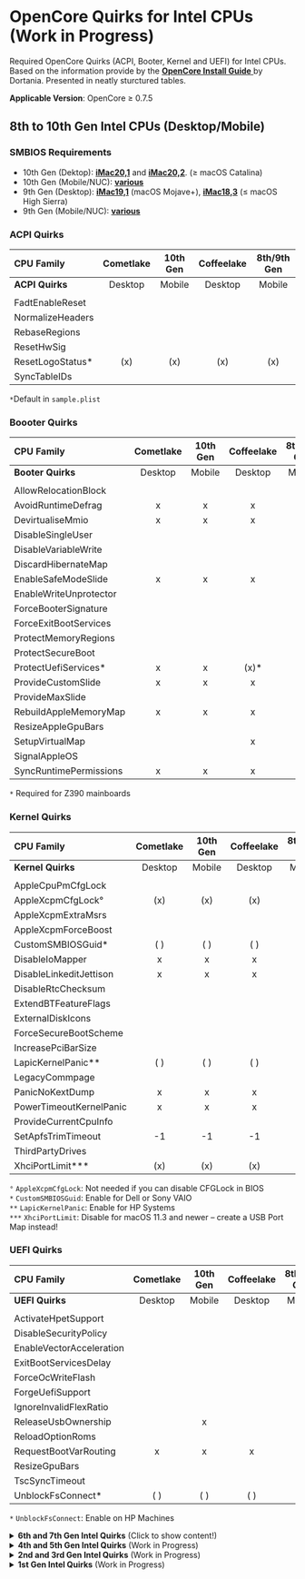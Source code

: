 # OpenCore Quirks for Intel CPUs (Work in Progress)
Required OpenCore Quirks (ACPI, Booter, Kernel and UEFI) for Intel CPUs. Based on the information provide by the [**OpenCore Install Guide** ](https://dortania.github.io/OpenCore-Install-Guide/)by Dortania. Presented in neatly sturctured tables.

**Applicable Version**: OpenCore ≥ 0.7.5

## 8th to 10th Gen Intel CPUs (Desktop/Mobile)

### SMBIOS Requirements
- 10th Gen (Dektop): [**iMac20,1**](https://everymac.com/ultimate-mac-lookup/?search_keywords=iMac20,1) and [**iMac20,2**](https://everymac.com/ultimate-mac-lookup/?search_keywords=iMac20,2). (≥ macOS Catalina)
- 10th Gen (Mobile/NUC): [**various**](https://dortania.github.io/OpenCore-Install-Guide/config-laptop.plist/coffee-lake-plus.html#platforminfo)
- 9th Gen (Desktop): [**iMac19,1**](https://everymac.com/ultimate-mac-lookup/?search_keywords=iMac19,1) (macOS Mojave+), [**iMac18,3**](https://everymac.com/ultimate-mac-lookup/?search_keywords=iMac18,3) (≤ macOS High Sierra)
- 9th Gen (Mobile/NUC): [**various**](https://dortania.github.io/OpenCore-Install-Guide/config-laptop.plist/coffee-lake.html#platforminfo)

### ACPI Quirks    
| CPU Family      | Cometlake | 10th Gen | Coffeelake | 8th/9th Gen |
|:----------------|:---------:|:--------:|:----------:|:-----------:|
| **ACPI Quirks** | Desktop   | Mobile   | Desktop    | Mobile      |      
|			        |           | 			 |            |             |
|FadtEnableReset  |
|NormalizeHeaders |
|RebaseRegions    |
|ResetHwSig       | 
|ResetLogoStatus* |(x)|(x)|(x)|(x)|
|SyncTableIDs     |

`*`Default in `sample.plist`

### Boooter Quirks
| CPU Family        | Cometlake | 10th Gen | Coffeelake | 8th/9th Gen |
|:------------------|:---------:|:--------:|:----------:|:-----------:|
| **Booter Quirks** | Desktop   | Mobile   | Desktop    | Mobile      |
|			          |			  | 		   |            |             |
|AllowRelocationBlock|
|AvoidRuntimeDefrag|x|x|x|x
|DevirtualiseMmio|x|x|x
|DisableSingleUser|
|DisableVariableWrite|
|DiscardHibernateMap|
|EnableSafeModeSlide|x|x|x|x
|EnableWriteUnprotector
|ForceBooterSignature
|ForceExitBootServices
|ProtectMemoryRegions|
|ProtectSecureBoot
|ProtectUefiServices*|x|x|(x)*|
|ProvideCustomSlide|x|x|x|x
|ProvideMaxSlide
|RebuildAppleMemoryMap|x|x|x|x
|ResizeAppleGpuBars
|SetupVirtualMap|||x|x
|SignalAppleOS
|SyncRuntimePermissions|x|x|x|x

`*` Required for Z390 mainboards

### Kernel Quirks
| CPU Family        | Cometlake   | 10th Gen      | Coffeelake | 8th/9th Gen |
|:------------------|:-----------:|:-------------:|:----------:|:-----------:|
| **Kernel Quirks** | Desktop     | Mobile        | Desktop    | Mobile      |
|                   |             |               |            |             |
|AppleCpuPmCfgLock||||
|AppleXcpmCfgLock°|(x)|(x)|(x)|(x)
|AppleXcpmExtraMsrs||||
|AppleXcpmForceBoost||||
|CustomSMBIOSGuid*|( )|( )|( )|( )
|DisableIoMapper|x|x|x|x
|DisableLinkeditJettison|x|x|x|x
|DisableRtcChecksum||||
|ExtendBTFeatureFlags||||
|ExternalDiskIcons||||
|ForceSecureBootScheme||||
|IncreasePciBarSize||||
|LapicKernelPanic**|( )|( )|( )|( )
|LegacyCommpage||||
|PanicNoKextDump|x|x|x|x
|PowerTimeoutKernelPanic|x|x|x|x
|ProvideCurrentCpuInfo||||
|SetApfsTrimTimeout|-1|-1|-1|-1
|ThirdPartyDrives||||
|XhciPortLimit***|(x)|(x)|(x)|(x)

`°` `AppleXcpmCfgLock`: Not needed if you can disable CFGLock in BIOS</br>
`*` `CustomSMBIOSGuid`: Enable for Dell or Sony VAIO</br>
`**` `LapicKernelPanic`: Enable for HP Systems</br>
`***` `XhciPortLimit`: Disable for macOS 11.3 and newer – create a USB Port Map instead!

### UEFI Quirks
|CPU Family       | Cometlake    | 10th Gen       | Coffeelake | 8th/9th Gen |
|:----------------|:------------:|:--------------:|:----------:|:-----------:|
| **UEFI Quirks** | Desktop      | Mobile         | Desktop    | Mobile      |
|			        |	             |                |            |             |
|ActivateHpetSupport||||
|DisableSecurityPolicy||||
|EnableVectorAcceleration||||
|ExitBootServicesDelay||||
|ForceOcWriteFlash||||
|ForgeUefiSupport||||
|IgnoreInvalidFlexRatio||||
|ReleaseUsbOwnership||x||x
|ReloadOptionRoms||||
|RequestBootVarRouting|x|x|x|x
|ResizeGpuBars||||
|TscSyncTimeout||||
|UnblockFsConnect*|( )|( )|( )|( )|

`*` `UnblockFsConnect`: Enable on HP Machines
</details>
<details>
<summary><strong>6th and 7th Gen Intel Quirks</strong> (Click to show content!)</summary>

## 6th and 7th Gen Intel CPUs (Desktop/Mobile)

### SMBIOS Requirements
- 7th Gen (Desktop): 
	- [**iMac18,3**](https://everymac.com/ultimate-mac-lookup/?search_keywords=iMac18,3) (for systems with discrete GPU, using iGPU for computing taks only)
	- [**iMac18,1**](https://everymac.com/ultimate-mac-lookup/?search_keywords=iMac18,1) (for systems with using iGPU for display output)
- 7th Gen (Mobile/NUC): [**various**](https://dortania.github.io/OpenCore-Install-Guide/config-laptop.plist/kaby-lake.html#platforminfo)
- 6th Gen (Desktop): [**iMac17,1**](https://everymac.com/ultimate-mac-lookup/?search_keywords=iMac17,1) (macOS El Capitan)
- 6th Gen (Mobile/NUC): [**various**](https://dortania.github.io/OpenCore-Install-Guide/config-laptop.plist/skylake.html#platforminfo)

### ACPI Quirks   
|CPU Family       |Kabylake     |7th Gen        |Skylake     |6th Gen |
|:----------------|:-----------:|:-------------:|:----------:|:------:|
| **ACPI Quirks** | Desktop     | Mobile        | Desktop    | Mobile |    
|                 |             | 		        |            |        |
|FadtEnableReset  |
|NormalizeHeaders |
|RebaseRegions    |
|ResetHwSig       | 
|ResetLogoStatus* |(x)|(x)|(x)|(x)|
|SyncTableIDs     |

`*`Default in `sample.plist`

### Booter Quirks
|CPU Family         | Kabylake    | 7th Gen      | Skylake    | 6th Gen |
|:------------------|:-----------:|:-------------:|:---------:|:-------:|
| **Booter Quirks** | Desktop     | Mobile        | Desktop   | Mobile  |
|						|			    |               |           |         |
|AllowRelocationBlock||||
|AvoidRuntimeDefrag|x|x|x|x|
|DevirtualiseMmio||||
|DisableSingleUser||||
|DisableVariableWrite||||
|DiscardHibernateMap||||
|EnableSafeModeSlide|x|x|x|x|
|EnableWriteUnprotector|x|x|x|x|
|ForceBooterSignature||||
|ForceExitBootServices||||
|ProtectMemoryRegions||||
|ProtectSecureBoot||||
|ProtectUefiServices||||
|ProvideCustomSlide|x|x|x|x|
|ProvideMaxSlide||||
|RebuildAppleMemoryMap||||
|ResizeAppleGpuBars||||
|SetupVirtualMap|x|x|x|x|
|SignalAppleOS||||
|SyncRuntimePermissions||||

### Kernel Quirks
| CPU Family        | Kabylake    | 7th Gen       | Skylake    | 6th Gen |
|:------------------|:-----------:|:-------------:|:----------:|:-------:|
| **Kernel Quirks** | Desktop     | Mobile        | Desktop    | Mobile  |
|                   |             |               |            |         |
|AppleCpuPmCfgLock||||
|AppleXcpmCfgLock|x|x|x|x
|AppleXcpmExtraMsrs||||
|AppleXcpmForceBoost||||
|CustomSMBIOSGuid*|( )|( )|( )|( )|
|DisableIoMapper|x|x|x|x
|DisableLinkeditJettison|x|x|x|x|
|DisableRtcChecksum||||
|ExtendBTFeatureFlags||||
|ExternalDiskIcons||||
|ForceSecureBootScheme||||
|IncreasePciBarSize||||
|LapicKernelPanic**|( )|( )|( )|( )|
|LegacyCommpage||||
|PanicNoKextDump|x|x|x|x|
|PowerTimeoutKernelPanic|x|x|x|x|
|ProvideCurrentCpuInfo||||
|SetApfsTrimTimeout|-1|-1|-1|-1|
|ThirdPartyDrives||||
|XhciPortLimit***|x|x|x|x

`*` `CustomSMBIOSGuid`: Enable for Dell or Sony VAIO Systems</br>
`**` `LapicKernelPanic`: Enable for HP Systems</br>
`***` `XhciPortLimit`: Disable for macOS 11.3 and newer – create a USB Port Map instead!

### UEFI Quirks
|CPU Family       | Kabylake    | 7th Gen       | Skylake   | 6th Gen |
|:----------------|:-----------:|:-------------:|:---------:|:-------:|
| **UEFI Quirks** | Desktop     | Mobile        | Desktop   | Mobile  |
|                 |             |               |           |         |
|ActivateHpetSupport||||
|DisableSecurityPolicy||||
|EnableVectorAcceleration||||
|ExitBootServicesDelay||||
|ForceOcWriteFlash||||
|ForgeUefiSupport||||
|IgnoreInvalidFlexRatio||||
|ReleaseUsbOwnership||||
|ReloadOptionRoms||||
|RequestBootVarRouting|x|x|x|x
|ResizeGpuBars||||
|TscSyncTimeout||||
|UnblockFsConnect*|( )|( )|( )|( )|

`*` `UnblockFsConnect`: Enable on HP Machines
</details>
<details>
<summary><strong>4th and 5th Gen Intel Quirks</strong> (Work in Progress)</summary

## 4th and 5th Gen Intel CPUs (Desktop/Mobile)

### SMBIOS Requirements
- 5th Gen (Desktop): N/A
- 5th Gen (Mobile/NUC): [**various**](https://dortania.github.io/OpenCore-Install-Guide/config-laptop.plist/broadwell.html#platforminfo)
- 4th Gen (Desktop): [**iMac14,4**](https://everymac.com/ultimate-mac-lookup/?search_keywords=iMac14,1) (Haswell with iGPU only) or [**iMac15,1**](https://everymac.com/ultimate-mac-lookup/?search_keywords=iMac15,1) (Haswell with dGPU)
- 4th Gen (Mobile/NUC): [**various**](https://dortania.github.io/OpenCore-Install-Guide/config-laptop.plist/haswell.html#platforminfo)

### ACPI Quirks   
|CPU Family       | Broadwell | 5th Gen | Haswell | 4th Gen |
|:----------------|:---------:|:-------:|:-------:|:-------:|
| **ACPI Quirks** | Desktop (N/A) | Mobile  | Desktop | Mobile  |    
|			        |           |         |         |         |
|FadtEnableReset|
|NormalizeHeaders|
|RebaseRegions|
|ResetHwSig| 
|ResetLogoStatus*||x|x|x|
|SyncTableIDs|

`*`Default in `sample.plist`

### Booter Quirks
|CPU Family         | Broadwell | 5th Gen | Haswell | 4th Gen |
|:------------------|:---------:|:-------:|:-------:|:-------:|
| **Booter Quirks** | Desktop (N/A) | Mobile  | Desktop | Mobile |
|			          |		     |  	     |         |         |
|AllowRelocationBlock||||
|AvoidRuntimeDefrag||x|x|x|
|DevirtualiseMmio||||
|DisableSingleUser||||
|DisableVariableWrite||||
|DiscardHibernateMap||||
|EnableSafeModeSlide||x|x|x|
|EnableWriteUnprotector||x|x|x|
|ForceBooterSignature||||
|ForceExitBootServices||||
|ProtectMemoryRegions||||
|ProtectSecureBoot||||
|ProtectUefiServices||||
|ProvideCustomSlide*||x|x|x|
|ProvideMaxSlide||||
|RebuildAppleMemoryMap||||
|ResizeAppleGpuBars||||
|SetupVirtualMap||x|x|x|
|SignalAppleOS||||
|SyncRuntimePermissions||||

`*` `ProvideCustomSlide`: Used for Slide variable calculation. However, the necessity of this quirk is determined by "OCABC: Only N/256 slide values are usable!" message in the debug log. If the message "OCABC: All slides are usable! You can disable `ProvideCustomSlide`!" is present in your log, you can disable ProvideCustomSlide.

### Kernel Quirks
|CPU Family         | Broadwell | 5th Gen | Haswell | 4th Gen |
|:------------------|:---------:|:-------:|:-------:|:-------:|
| **Kernel Quirks** | Desktop (N/A) | Mobile  | Desktop | Mobile |
|                   |           |         |         |         |
|AppleCpuPmCfgLock||||
|AppleXcpmCfgLock°||x|x|x|
|AppleXcpmExtraMsrs||||
|AppleXcpmForceBoost||||
|CustomSMBIOSGuid*||( )|( )|( )
|DisableIoMapper||x|x|x|
|DisableLinkeditJettison||x|x|x|
|DisableRtcChecksum||||
|ExtendBTFeatureFlags||||
|ExternalDiskIcons||||
|ForceSecureBootScheme||||
|IncreasePciBarSize||||
|LapicKernelPanic**||( )|( )|( )
|LegacyCommpage||||
|PanicNoKextDump||x|x|x|
|PowerTimeoutKernelPanic||x|x|x|
|ProvideCurrentCpuInfo||||
|SetApfsTrimTimeout||-1|-1|-1|
|ThirdPartyDrives||||
|XhciPortLimit***||(x)|(x)|(X)|

`°` `AppleXcpmCfgLock`: Not needed if you can disable CFGLock in BIOS</br>
`*` `CustomSMBIOSGuid`: Enable for Dell or Sony VAIO</br>
`**` `LapicKernelPanic`: Enable for HP Systems</br>
`***` `XhciPortLimit`: Disable for macOS 11.3 and newer – create a USB Port Map instead!

### UEFI Quirks
|CPU Family       | Broadwell | 5th Gen | Haswell | 4th Gen |
|:----------------|:---------:|:-------:|:-------:|:-------:|
| **UEFI Quirks** | Desktop (N/A) | Mobile  | Desktop | Mobile|
|                 |           |         |         |         |
|ActivateHpetSupport||||
|DisableSecurityPolicy||||
|EnableVectorAcceleration||||
|ExitBootServicesDelay||||
|ForceOcWriteFlash||||
|ForgeUefiSupport||||
|IgnoreInvalidFlexRatio||x||
|ReleaseUsbOwnership||x||
|ReloadOptionRoms||||
|RequestBootVarRouting||x||
|ResizeGpuBars||-1|-1|-1
|TscSyncTimeout||||
|UnblockFsConnect*||( )|( )|( )

`*` `UnblockFsConnect`: Enable on HP Machines
</details>
<details>
<summary><strong>2nd and 3rd Gen Intel Quirks</strong> (Work in Progress)</summary>

## 2nd and 3rd Gen Intel CPUs (Desktop/Mobile)

### ACPI Quirks   
| CPU Family       | Ivy Bridge | 3rd Gen | Sandy Bridge | 2nd Gen |
|:----------------|:----------:|:--------:|:------------:|:-------:|
| **ACPI Quirks** | Desktop    | Mobile   | Desktop      | Mobile  |
|                 |            |          |              |         |
|FadtEnableReset|
|NormalizeHeaders|
|RebaseRegions|
|ResetHwSig| 
|ResetLogoStatus*|x| x|x|x|
|SyncTableIDs|
`*`Default in sample.plist

### Booter Quirks
| CPU Family        | Ivy Bridge | 3rd Gen | Sandy Bridge | 2nd Gen |
|:------------------|:----------:|:--------:|:-----------:|:-------:|
| **Booter Quirks** | Desktop    | Mobile   | Desktop     | Mobile  |
|                   |            |          |             |         |
|AllowRelocationBlock||||
|AvoidRuntimeDefrag||||
|DevirtualiseMmio||||
|DisableSingleUser||||
|DisableVariableWrite||||
|DiscardHibernateMap||||
|EnableSafeModeSlide|||||
|EnableWriteUnprotector||||
|ForceBooterSignature||||
|ForceExitBootServices||||
|ProtectMemoryRegions||||
|ProtectSecureBoot||||
|ProtectUefiServices||||
|ProvideCustomSlide||||
|ProvideMaxSlide||||
|RebuildAppleMemoryMap||||
|ResizeAppleGpuBars||||
|SetupVirtualMap||||
|SignalAppleOS||||
|SyncRuntimePermissions||||

### Kernel Quirks
| CPU Family        | Ivy Bridge | 3rd Gen | Sandy Bridge | 2nd Gen |
|:------------------|:----------:|:-------:|:------------:|:-------:|
| **Kernel Quirks** | Desktop    | Mobile  | Desktop      | Mobile  |
|                   |            |         |              |         |
|AppleCpuPmCfgLock||||
|AppleXcpmCfgLock||||
|AppleXcpmExtraMsrs||||
|AppleXcpmForceBoost||||
|CustomSMBIOSGuid||||
|DisableIoMapper||||
|DisableLinkeditJettison||||
|DisableRtcChecksum||||
|ExtendBTFeatureFlags||||
|ExternalDiskIcons||||
|ForceSecureBootScheme||||
|IncreasePciBarSize||||
|LapicKernelPanic||||
|LegacyCommpage||||
|PanicNoKextDump||||
|PowerTimeoutKernelPanic||||
|ProvideCurrentCpuInfo||||
|SetApfsTrimTimeout||||
|ThirdPartyDrives||||
|XhciPortLimit||||

### UEFI Quirks
| CPU Family      | Ivy Bridge | 3rd Gen | Sandy Bridge | 2nd Gen |
|:----------------|:----------:|:-------:|:------------:|:-------:|
| **UEFI Quirks** | Desktop    | Mobile  | Desktop      | Mobile  |
|                 |            |         |              |         |
|ActivateHpetSupport||||
|DisableSecurityPolicy||||
|EnableVectorAcceleration||||
|ExitBootServicesDelay||||
|ForceOcWriteFlash||||
|ForgeUefiSupport||||
|IgnoreInvalidFlexRatio||||
|ReleaseUsbOwnership||||
|ReloadOptionRoms||||
|RequestBootVarRouting||||
|ResizeGpuBars||||
|TscSyncTimeout||||
|UnblockFsConnect*|( )|( )|( )|( )|

`*` `UnblockFsConnect`: Enable on HP Machines|
</details>
<details>
<summary><strong>1st Gen Intel Quirks</strong> (Work in Progress)</summary>

## 1st Gen Intel CPUs (Desktop/Mobile)

### ACPI Quirks   
| CPU Family       | Bloomfield | 1st Gen |
|:-----------------|:---------:|:--------:|
|                  |           |          |
| **ACPI Quirks**  | Desktop   | Mobile   |  
|FadtEnableReset|
|NormalizeHeaders|
|RebaseRegions|
|ResetHwSig| 
|ResetLogoStatus*|x| x|x|x|
|SyncTableIDs|
`*`Default in sample.plist

### Booter Quirks
| CPU Family        | Bloomfield | 1st Gen |
|:------------------|:----------:|:-------:|
| **Booter Quirks** | Desktop    | Mobile  |
|                   |            |         |
|AllowRelocationBlock||||
|AvoidRuntimeDefrag||||
|DevirtualiseMmio||||
|DisableSingleUser||||
|DisableVariableWrite||||
|DiscardHibernateMap||||
|EnableSafeModeSlide|||||
|EnableWriteUnprotector||||
|ForceBooterSignature||||
|ForceExitBootServices||||
|ProtectMemoryRegions||||
|ProtectSecureBoot||||
|ProtectUefiServices||||
|ProvideCustomSlide||||
|ProvideMaxSlide||||
|RebuildAppleMemoryMap||||
|ResizeAppleGpuBars||||
|SetupVirtualMap||||
|SignalAppleOS||||
|SyncRuntimePermissions||||

### Kernel Quirks
| CPU Family        | Bloomfield | 1st Gen |
|:------------------|:----------:|:-------:|
| **Kernel Quirks** | Desktop    | Mobile  |
|                   |            |         |
|AppleCpuPmCfgLock||||
|AppleXcpmCfgLock||||
|AppleXcpmExtraMsrs||||
|AppleXcpmForceBoost||||
|CustomSMBIOSGuid||||
|DisableIoMapper||||
|DisableLinkeditJettison||||
|DisableRtcChecksum||||
|ExtendBTFeatureFlags||||
|ExternalDiskIcons||||
|ForceSecureBootScheme||||
|IncreasePciBarSize||||
|LapicKernelPanic||||
|LegacyCommpage||||
|PanicNoKextDump||||
|PowerTimeoutKernelPanic||||
|ProvideCurrentCpuInfo||||
|SetApfsTrimTimeout||||
|ThirdPartyDrives||||
|XhciPortLimit||||

### UEFI Quirks
| CPU Family      | Bloomfield | 1st Gen |
|:----------------|:----------:|:-------:|
| **UEFI Quirks** | Desktop    | Mobile  |
|				     | 			 |         |
|ActivateHpetSupport||||
|DisableSecurityPolicy||||
|EnableVectorAcceleration||||
|ExitBootServicesDelay||||
|ForceOcWriteFlash||||
|ForgeUefiSupport||||
|IgnoreInvalidFlexRatio||||
|ReleaseUsbOwnership||||
|ReloadOptionRoms||||
|RequestBootVarRouting||||
|ResizeGpuBars||||
|TscSyncTimeout||||
|UnblockFsConnect*|( )|( )|( )|( )|

`*` `UnblockFsConnect`: Enable on HP Machines
</details>


